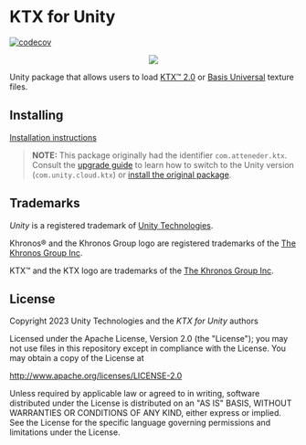 # KTX for Unity

[![codecov](https://codecov.unity3d.com/ghe/unity/com.unity.cloud.ktx/graph/badge.svg?token=6OICFLLO21)](https://codecov.unity3d.com/ghe/unity/com.unity.cloud.ktx)

<p align="center">
<img src="./Documentation~/Images/ktx-logo.png" />
</p>

Unity package that allows users to load [KTX&trade; 2.0][ktx] or [Basis Universal][basisu] texture files.

## Installing

[Installation instructions](./Documentation~/installation.md)

> **NOTE:** This package originally had the identifier `com.atteneder.ktx`. Consult the [upgrade guide](./Documentation~/upgrade-guide.md#unity-fork) to learn how to switch to the Unity version (`com.unity.cloud.ktx`) or [install the original package](./Documentation~/Original.md).

## Trademarks

*Unity* is a registered trademark of [Unity Technologies][unity].

Khronos&reg; and the Khronos Group logo are registered trademarks of the [The Khronos Group Inc][khronos].

KTX&trade; and the KTX logo are trademarks of the [The Khronos Group Inc][khronos].

## License

Copyright 2023 Unity Technologies and the *KTX for Unity* authors

Licensed under the Apache License, Version 2.0 (the "License");
you may not use files in this repository except in compliance with the License.
You may obtain a copy of the License at

   <http://www.apache.org/licenses/LICENSE-2.0>

Unless required by applicable law or agreed to in writing, software
distributed under the License is distributed on an "AS IS" BASIS,
WITHOUT WARRANTIES OR CONDITIONS OF ANY KIND, either express or implied.
See the License for the specific language governing permissions and
limitations under the License.

[basisu]: https://github.com/BinomialLLC/basis_universal
[binomial]: http://www.binomial.info
[khronos]: https://www.khronos.org
[kofi]: https://ko-fi.com/C0C3BW7G
[ktx]: https://www.khronos.org/ktx/
[ktxsoftware]: https://github.com/KhronosGroup/KTX-Software
[unity]: https://unity.com
